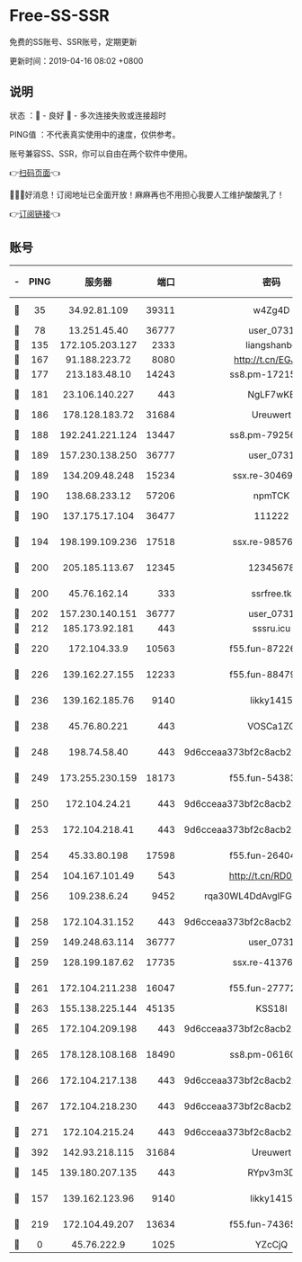 # Free-SS-SSR

免费的SS账号、SSR账号，定期更新

更新时间：2019-04-16 08:02 +0800

## 说明

状态     ：🙂 - 良好 🙁 - 多次连接失败或连接超时

PING值   ：不代表真实使用中的速度，仅供参考。

账号兼容SS、SSR，你可以自由在两个软件中使用。

👉[扫码页面](https://liesauer.github.io/Free-SS-SSR/)👈

🎉🎉🎉好消息！订阅地址已全面开放！麻麻再也不用担心我要人工维护酸酸乳了！

👉[订阅链接](https://www.liesauer.net/yogurt/subscribe?ACCESS_TOKEN=DAYxR3mMaZAsaqUb)👈

## 账号

|-|PING|服务器|端口|密码|加密方式|区域|
|:----:|:----:|:-----:|-----:|:----:|:----:|:----:|
|🙂|35|34.92.81.109|39311|w4Zg4D|chacha20-ietf|US|
|🙂|78|13.251.45.40|36777|user_0731|chacha20|SG|
|🙂|135|172.105.203.127|2333|liangshanbo|chacha20|JP|
|🙂|167|91.188.223.72|8080|http://t.cn/EGJIyrl|rc4-md5|RU|
|🙂|177|213.183.48.10|14243|ss8.pm-17215433|rc4-md5|RU|
|🙂|181|23.106.140.227|443|NgLF7wKB|aes-256-cfb|US|
|🙂|186|178.128.183.72|31684|Ureuwert|chacha20|US|
|🙂|188|192.241.221.124|13447|ss8.pm-79256086|aes-256-cfb|US|
|🙂|189|157.230.138.250|36777|user_0731|chacha20|US|
|🙂|189|134.209.48.248|15234|ssx.re-30469029|aes-256-cfb|US|
|🙂|190|138.68.233.12|57206|npmTCK|rc4-md5|US|
|🙂|190|137.175.17.104|36477|111222|aes-256-cfb|US|
|🙂|194|198.199.109.236|17518|ssx.re-98576674|aes-256-cfb|US|
|🙂|200|205.185.113.67|12345|12345678|aes-256-cfb|US|
|🙂|200|45.76.162.14|333|ssrfree.tk|aes-256-cfb|SG|
|🙂|202|157.230.140.151|36777|user_0731|chacha20|US|
|🙂|212|185.173.92.181|443|sssru.icu|rc4-md5|RU|
|🙂|220|172.104.33.9|10563|f55.fun-87226397|aes-256-cfb|SG|
|🙂|226|139.162.27.155|12233|f55.fun-88479608|aes-256-cfb|SG|
|🙂|236|139.162.185.76|9140|likky1415|aes-256-cfb|DE|
|🙂|238|45.76.80.221|443|VOSCa1ZG|aes-256-cfb|DE|
|🙂|248|198.74.58.40|443|9d6cceaa373bf2c8acb22e60b6a58be6|aes-256-cfb|US|
|🙂|249|173.255.230.159|18173|f55.fun-54383530|aes-256-cfb|US|
|🙂|250|172.104.24.21|443|9d6cceaa373bf2c8acb22e60b6a58be6|aes-256-cfb|US|
|🙂|253|172.104.218.41|443|9d6cceaa373bf2c8acb22e60b6a58be6|aes-256-cfb|US|
|🙂|254|45.33.80.198|17598|f55.fun-26404529|aes-256-cfb|US|
|🙂|254|104.167.101.49|543|http://t.cn/RD0D7sx|rc4-md5|CA|
|🙂|256|109.238.6.24|9452|rqa30WL4DdAvgIFG6Fs3znzTa|aes-256-cfb|FR|
|🙂|258|172.104.31.152|443|9d6cceaa373bf2c8acb22e60b6a58be6|aes-256-cfb|US|
|🙂|259|149.248.63.114|36777|user_0731|chacha20|CA|
|🙂|259|128.199.187.62|17735|ssx.re-41376346|aes-256-cfb|SG|
|🙂|261|172.104.211.238|16047|f55.fun-27772801|aes-256-cfb|US|
|🙂|263|155.138.225.144|45135|KSS18l|rc4-md5|US|
|🙂|265|172.104.209.198|443|9d6cceaa373bf2c8acb22e60b6a58be6|aes-256-cfb|US|
|🙂|265|178.128.108.168|18490|ss8.pm-06160004|aes-256-cfb|SG|
|🙂|266|172.104.217.138|443|9d6cceaa373bf2c8acb22e60b6a58be6|aes-256-cfb|US|
|🙂|267|172.104.218.230|443|9d6cceaa373bf2c8acb22e60b6a58be6|aes-256-cfb|US|
|🙂|271|172.104.215.24|443|9d6cceaa373bf2c8acb22e60b6a58be6|aes-256-cfb|US|
|🙂|392|142.93.218.115|31684|Ureuwert|chacha20|IN|
|🙂|145|139.180.207.135|443|RYpv3m3D|aes-256-cfb|JP|
|🙂|157|139.162.123.96|9140|likky1415|aes-256-cfb|JP|
|🙂|219|172.104.49.207|13634|f55.fun-74365976|aes-256-cfb|SG|
|🙁|0|45.76.222.9|1025|YZcCjQ|rc4-md5|JP|
